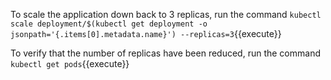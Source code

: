 To scale the application down back to 3 replicas, run the command `kubectl scale deployment/$(kubectl get deployment -o jsonpath='{.items[0].metadata.name}') --replicas=3`{{execute}}

To verify that the number of replicas have been reduced, run the command `kubectl get pods`{{execute}}
